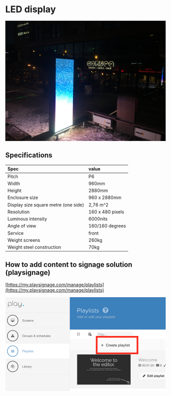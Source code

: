 # LED display

![](../../.gitbook/assets/2019-11-16-16.17.00.395.jpeg)

## Specifications

| Spec | value |
| :--- | :--- |
| Pitch | P6 |
| Width | 960mm |
| Height | 2880mm |
| Enclosure size | 960 x 2880mm |
| Display size square metre \(one side\) | 2,76 m^2 |
| Resolution | 160 x 480 pixels |
| Luminous intensity | 6000nits |
| Angle of view | 160/160 degrees |
| Service | front |
| Weight screens | 260kg |
| Weight steel construction | 70kg |

## How to add content to signage solution \(playsignage\)

[https://my.playsignage.com/manage/playlists](https://my.playsignage.com/manage/playlists)

![](../../.gitbook/assets/screenshot-2019-11-20-17.13.34.png)

